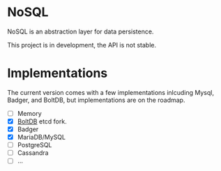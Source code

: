 # NoSQL

NoSQL is an abstraction layer for data persistence.

This project is in development, the API is not stable.

# Implementations

The current version comes with a few implementations inlcuding Mysql, Badger,
and BoltDB, but implementations are on the roadmap.

- [ ] Memory
- [x] [BoltDB](https://github.com/etcd-io/bbolt) etcd fork.
- [x] Badger
- [x] MariaDB/MySQL
- [ ] PostgreSQL
- [ ] Cassandra
- [ ] ...

